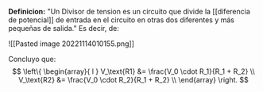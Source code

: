 **Definicion:**
"Un Divisor de tension es un circuito que divide la [[diferencia de potencial]] de entrada en el circuito en otras dos diferentes y más pequeñas de salida."
Es decir, de:

![[Pasted image 20221114010155.png]]

Concluyo que:
$$ 
\left\{ 
\begin{array}{ l } 
V_\text{R1} &= \frac{V_0 \cdot R_1}{R_1 + R_2} \\
V_\text{R2} &= \frac{V_0 \cdot R_2}{R_1 + R_2} \\
\end{array} \right.
$$